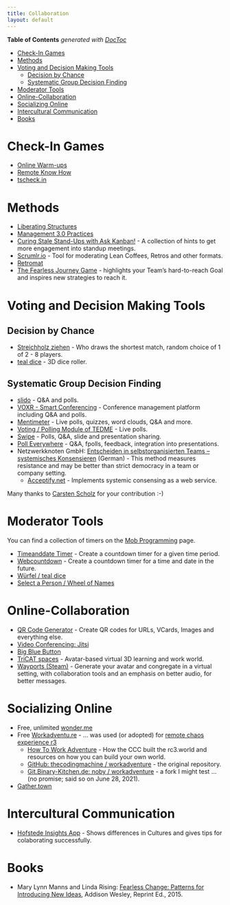 ```yaml
---
title: Collaboration
layout: default
---
```


<!-- START doctoc generated TOC please keep comment here to allow auto update -->
<!-- DON'T EDIT THIS SECTION, INSTEAD RE-RUN doctoc TO UPDATE -->
**Table of Contents**  *generated with [DocToc](https://github.com/thlorenz/doctoc)*

- [Check-In Games](#check-in-games)
- [Methods](#methods)
- [Voting and Decision Making Tools](#voting-and-decision-making-tools)
  - [Decision by Chance](#decision-by-chance)
  - [Systematic Group Decision Finding](#systematic-group-decision-finding)
- [Moderator Tools](#moderator-tools)
- [Online-Collaboration](#online-collaboration)
- [Socializing Online](#socializing-online)
- [Intercultural Communication](#intercultural-communication)
- [Books](#books)

<!-- END doctoc generated TOC please keep comment here to allow auto update -->

# Check-In Games

* [Online Warm-ups](https://www.workshop-spiele.de/category/online-warm-ups/)
* [Remote Know How](https://qundg.de/remote-know-how/)
* [tscheck.in](http://tscheck.in/)

# Methods

* [Liberating Structures](https://liberatingstructures.com/)
* [Management 3.0 Practices](https://management30.com/practice/)
* [Curing Stale Stand-Ups with Ask Kanban!](https://blog.huge.io/ending-stale-stand-ups-with-ask-kanban-64de6c084d60) - A collection of hints to get more engagement into standup meetings.
* [Scrumlr.io](https://scrumlr.io) - Tool for moderating Lean Coffees, Retros and other formats.
* [Retromat](https://retromat.org/)
* [The Fearless Journey Game](https://fearlessjourney.info/) - highlights your Team’s hard-to-reach Goal and inspires new strategies to reach it.

# Voting and Decision Making Tools

## Decision by Chance

* [Streichholz ziehen](https://www.streichholzziehen.de/) - Who draws the shortest match, random choice of 1 of 2 - 8 players.
* [teal dice](http://a.teall.info/dice/) - 3D dice roller.

## Systematic Group Decision Finding

* [slido](https://sli.do) - Q&A and polls.
* [VOXR - Smart Conferencing](https://voxr.org/de) - Conference management platform including Q&A and polls.
* [Mentimeter](https://www.mentimeter.com/) - Live polls, quizzes, word clouds, Q&A and more.
* [Voting / Polling Module of TEDME](https://tedme.com/home/voting) - Live polls.
* [Swipe](https://www.swipe.to/) - Polls, Q&A, slide and presentation sharing.
* [Poll Everywhere](https://www.polleverywhere.com/) - Q&A, fpolls, feedback, integration into presentations.
* Netzwerkknoten GmbH: [Entscheiden in selbstorganisierten Teams – systemisches Konsensieren](https://www.netzwerkknoten.com/entscheiden-in-selbstorganisierten-teams-systemisches-konsensieren) (German) - This method measures resistance and may be better than strict democracy in a team or company setting.
  * [Acceptify.net](https://www.acceptify.at/de/start) - Implements systemic consensing as a web service.

Many thanks to [Carsten Scholz](https://www.scholz-management.de/) for your contribution :-)

# Moderator Tools

You can find a collection of timers on the [Mob Programming](software-crafting/mob-programming.html) page.

* [Timeanddate Timer](https://www.timeanddate.com/timer/) - Create a countdown timer for a given time period.
* [Webcountdown](https://www.webcountdown.de/) - Create a countdown timer for a time and date in the future.
* [Würfel / teal dice](http://a.teall.info/dice/)
* [Select a Person / Wheel of Names](https://wheelofnames.com/)

# Online-Collaboration

* [QR Code Generator](https://www.qrcode-generator.de/) - Create QR codes for URLs, VCards, Images and everything else.
* [Video Conferencing: Jitsi](https://meet.jit.si/)
* [Big Blue Button](https://bigbluebutton.org/)
* [TriCAT spaces](https://www.tricat-spaces.net/) - Avatar-based virtual 3D learning and work world.
* [Wayports (Steam)](https://store.steampowered.com/app/1548970/Wayports/) - Generate your avatar and congregate in a virtual setting, with collaboration tools and an emphasis on better audio, for better messages.

# Socializing Online

* Free, unlimited [wonder.me](https://www.wonder.me)
* Free [Workadventu.re](https://workadventu.re) - ... was used (or adopted) for [remote chaos experience r3](https://events.ccc.de/2020/12/31/rc3-es-war-einmal-kein-congress/)
  * [How To Work Adventure](https://howto.rc3.world/workadventure.en.html) - How the CCC built the rc3.world and resources on how you can build your own world.
  * [GitHub: thecodingmachine / workadventure](https://github.com/thecodingmachine/workadventure) - the original repository.
  * [Git.Binary-Kitchen.de: noby / workadventure](https://git.binary-kitchen.de/noby/workadventure) - a fork I might test ... (no promise; said so on June 28, 2021).
* [Gather.town](https://gather.town)

# Intercultural Communication

* [Hofstede Insights App](https://apps.apple.com/us/app/hofstede-insights/id1475925653) - Shows differences in Cultures and gives tips for colaborating successfully.

# Books

* Mary Lynn Manns and Linda Rising: [Fearless Change: Patterns for Introducing New Ideas](https://books.google.de/books?id=lg75rK179nsC), Addison Wesley, Reprint Ed., 2015.
